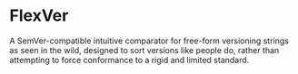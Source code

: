 # FlexVer
A SemVer-compatible intuitive comparator for free-form versioning strings as seen in the wild, designed to sort versions like people do, rather than attempting to force conformance to a rigid and limited standard.

